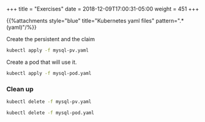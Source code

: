 +++
title = "Exercises"
date = 2018-12-09T17:00:31-05:00
weight = 451
+++

{{%attachments style="blue" title="Kubernetes yaml files" pattern=".*(yaml)"/%}}

Create the persistent and the claim
```bash
kubectl apply -f mysql-pv.yaml
```

Create a pod that will use it.

```bash
kubectl apply -f mysql-pod.yaml

```

### Clean up
```bash
kubectl delete -f mysql-pv.yaml

kubectl delete -f mysql-pod.yaml

```

